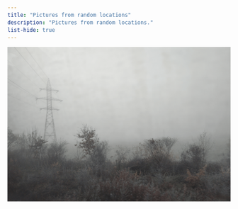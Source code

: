 ```yaml
---
title: "Pictures from random locations"
description: "Pictures from random locations."
list-hide: true
---
```


<div class="w-100 d-flex pb-05">
  <img class="mx-auto w-75" src="/gallery/locations/misc/20241104_082458576.png" alt="Misc 1">
</div>